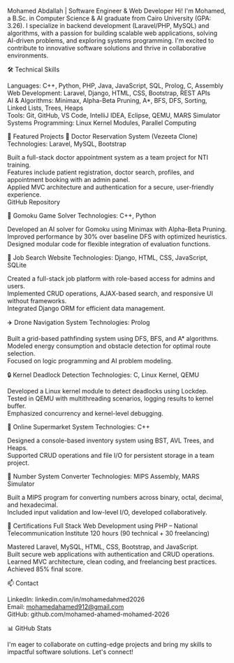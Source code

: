 Mohamed Abdallah | Software Engineer & Web Developer
Hi! I'm Mohamed, a B.Sc. in Computer Science & AI graduate from Cairo University (GPA: 3.26). I specialize in backend development (Laravel/PHP, MySQL) and algorithms, with a passion for building scalable web applications, solving AI-driven problems, and exploring systems programming. I'm excited to contribute to innovative software solutions and thrive in collaborative environments.

🛠 Technical Skills

Languages: C++, Python, PHP, Java, JavaScript, SQL, Prolog, C, Assembly  
Web Development: Laravel, Django, HTML, CSS, Bootstrap, REST APIs  
AI & Algorithms: Minimax, Alpha-Beta Pruning, A*, BFS, DFS, Sorting, Linked Lists, Trees, Heaps  
Tools: Git, GitHub, VS Code, IntelliJ IDEA, Eclipse, QEMU, MARS Simulator  
Systems Programming: Linux Kernel Modules, Parallel Computing


🌟 Featured Projects
🏥 Doctor Reservation System (Vezeeta Clone)
Technologies: Laravel, MySQL, Bootstrap  

Built a full-stack doctor appointment system as a team project for NTI training.  
Features include patient registration, doctor search, profiles, and appointment booking with an admin panel.  
Applied MVC architecture and authentication for a secure, user-friendly experience.  
GitHub Repository

🧠 Gomoku Game Solver
Technologies: C++, Python  

Developed an AI solver for Gomoku using Minimax with Alpha-Beta Pruning.  
Improved performance by 30% over baseline DFS with optimized heuristics.  
Designed modular code for flexible integration of evaluation functions.

📝 Job Search Website
Technologies: Django, HTML, CSS, JavaScript, SQLite  

Created a full-stack job platform with role-based access for admins and users.  
Implemented CRUD operations, AJAX-based search, and responsive UI without frameworks.  
Integrated Django ORM for efficient data management.

✈️ Drone Navigation System
Technologies: Prolog  

Built a grid-based pathfinding system using DFS, BFS, and A* algorithms.  
Modeled energy consumption and obstacle detection for optimal route selection.  
Focused on logic programming and AI problem modeling.

🔒 Kernel Deadlock Detection
Technologies: C, Linux Kernel, QEMU  

Developed a Linux kernel module to detect deadlocks using Lockdep.  
Tested in QEMU with multithreading scenarios, logging results to kernel buffer.  
Emphasized concurrency and kernel-level debugging.

🛒 Online Supermarket System
Technologies: C++  

Designed a console-based inventory system using BST, AVL Trees, and Heaps.  
Supported CRUD operations and file I/O for persistent storage in a team project.

🔢 Number System Converter
Technologies: MIPS Assembly, MARS Simulator  

Built a MIPS program for converting numbers across binary, octal, decimal, and hexadecimal.  
Included input validation and low-level I/O, developed collaboratively.


📜 Certifications
Full Stack Web Development using PHP – National Telecommunication Institute
120 hours (90 technical + 30 freelancing)  

Mastered Laravel, MySQL, HTML, CSS, Bootstrap, and JavaScript.  
Built secure web applications with authentication and CRUD operations.  
Learned MVC architecture, clean coding, and freelancing best practices.  
Achieved 85% final score.


📫 Contact

LinkedIn: linkedin.com/in/mohamedahmed2026  
Email: mohamedahamed912@gmail.com  
GitHub: github.com/mohamed-ahamed-mohamed-2026


📊 GitHub Stats
  

I'm eager to collaborate on cutting-edge projects and bring my skills to impactful software solutions. Let's connect!
